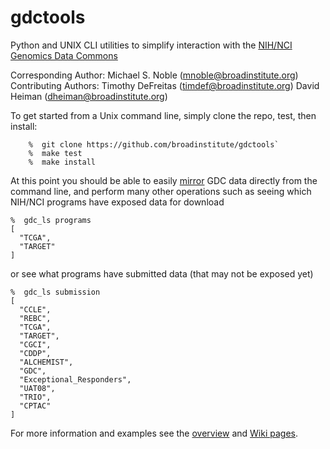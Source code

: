 # gdctools
Python and UNIX CLI utilities to simplify interaction with the [NIH/NCI Genomics Data Commons](https://gdc.cancer.gov/)

Corresponding Author: Michael S. Noble  (mnoble@broadinstitute.org)  
Contributing Authors: Timothy DeFreitas (timdef@broadinstitute.org)
                      David Heiman      (dheiman@broadinstitute.org)

To get started from a Unix command line, simply clone the repo, test, then install:
```
    %  git clone https://github.com/broadinstitute/gdctools`
    %  make test
    %  make install
```
At this point you should be able to easily [mirror](https://github.com/broadinstitute/gdctools/wiki/GDC-Mirror) GDC data directly from the command line, and perform many other operations such as seeing which NIH/NCI programs have exposed data for download
```
%  gdc_ls programs
[
  "TCGA", 
  "TARGET"
]
```
or see what programs have submitted data (that may not be exposed yet)
```
%  gdc_ls submission
[
  "CCLE", 
  "REBC", 
  "TCGA", 
  "TARGET", 
  "CGCI", 
  "CDDP", 
  "ALCHEMIST", 
  "GDC", 
  "Exceptional_Responders", 
  "UAT08", 
  "TRIO", 
  "CPTAC"
]
```
For more information and examples see the [overview](https://github.com/broadinstitute/gdctools/wiki/files/GDCtools_overview.pdf) and [Wiki pages](https://github.com/broadinstitute/gdctools/wiki).
